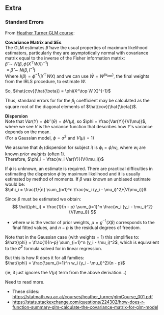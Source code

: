 ## Extra

### Standard Errors
From [Heather Turner GLM course](https://statmath.wu.ac.at/courses/heather_turner/glmCourse_001.pdf):  

**Covariance Matrix and SEs**  
The GLM estimates $\hat{\beta}$ have the usual properties of maximum likelihood estimators, particularly they are asymptotically normal with covariance matrix equal to the inverse of the Fisher information matrix:  
$\hat{\beta} \sim N(\beta, \phi(X^\top W X)^{-1})$  
$\equiv \hat{\beta} \sim N(\beta, I^{-1})$  
Where $I(\beta) = \phi^{-1} (X^\top W X)$ and we can use $\hat{W} = W^{(k_{last})}$, the final weights from the IRLS procedure, to estimate $W$.

So, $\hat{cov}(\hat{\beta}) = \phi(X^\top W X)^{-1}$

Thus, standard errors for for the $\beta_j$ coefficient may be calculated as the square root of the diagonal elements of $\hat{cov}(\hat{\beta})$.  

**Dispersion**  
Note that $Var(Y) = \phi b''(\theta) = \phi V(\mu)$, so $\phi = \frac{Var(Y)}{V(\mu)}$, where we see $V$ is the variance function that describes how $Y$'s variance depends on the mean.  
(For a Gaussian model, $\phi = \sigma^2$ and $V(\mu) = 1$)

We assume that $\phi_i$ (dispersion for subject $i$) is $\phi_i = \phi / w_i$, where $w_i$ are known *prior weights* (often 1).  
Therefore, $\phi_i = \frac{w_i Var(Y)}{V(\mu_i)}$


If $\phi$ is unknown, an estimate is required.
There are practical difficulties in estimating the dispersion $\phi$ by maximum likelihood and it is usually estimated by method of moments. If $\beta$ was known an unbiased estimate would be:   
$\phi_i = \frac{1}{n} \sum_{i=1}^n \frac{w_i (y_i - \mu_i)^2}{V(\mu_i)}$

Since $\beta$ must be estimated we obtain:  
$$
\hat{\phi_i} = \frac{1}{n - p} \sum_{i=1}^n \frac{w_i (y_i - \mu_i)^2}{V(\mu_i)}
$$
- where $w$ is the vector of prior weights, $\mu = g^{-1}(X\beta)$ corresponds to the final fitted values, and $n -p$ is the residual degrees of freedom.

Note that in the Gaussian case (with weights = 1) this simplifies to:  
$\hat{\phi} = \frac{1}{n-p} \sum_{i=1}^n (y_i - \mu_i)^2$, which is equivalent to the $\hat{\sigma}^2$ formula solved for in linear regression.

But this is how R does it for all families:  
$\hat{\phi} = \frac{\sum_{i=1}^n w_i (y_i - \mu_i)^2}{n - p}$

(ie, it just ignores the $V(\mu)$ term from the above derivation...)


Need to read more.  
- These slides: https://statmath.wu.ac.at/courses/heather_turner/glmCourse_001.pdf
- https://stats.stackexchange.com/questions/224302/how-does-r-function-summary-glm-calculate-the-covariance-matrix-for-glm-model